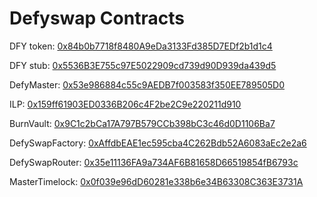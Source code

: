 # Defyswap Contracts

DFY token: [0x84b0b7718f8480A9eDa3133Fd385D7EDf2b1d1c4](https://ftmscan.com/address/0x84b0b7718f8480A9eDa3133Fd385D7EDf2b1d1c4#code)

DFY stub: [0x5536B3E755c97E5022909cd739d90D939da439d5](https://ftmscan.com/address/0x5536B3E755c97E5022909cd739d90D939da439d5#code)

DefyMaster: [0x53e986884c55c9AEDB7f003583f350EE789505D0](https://ftmscan.com/address/0x53e986884c55c9AEDB7f003583f350EE789505D0#code)

ILP:  [0x159ff61903ED0336B206c4F2be2C9e220211d910](https://ftmscan.com/address/0x159ff61903ED0336B206c4F2be2C9e220211d910#code#code)

BurnVault: [0x9C1c2bCa17A797B579CCb398bC3c46d0D1106Ba7](https://ftmscan.com/address/0x9C1c2bCa17A797B579CCb398bC3c46d0D1106Ba7#code)

DefySwapFactory: [0xAffdbEAE1ec595cba4C262Bdb52A6083aEc2e2a6](https://ftmscan.com/address/0xAffdbEAE1ec595cba4C262Bdb52A6083aEc2e2a6#code)

DefySwapRouter: [0x35e11136FA9a734AF6B81658D66519854fB6793c](https://ftmscan.com/address/0x35e11136FA9a734AF6B81658D66519854fB6793c#code)

MasterTimelock: [0x0f039e96dD60281e338b6e34B63308C363E3731A](https://ftmscan.com/address/0x0f039e96dD60281e338b6e34B63308C363E3731A#code)


